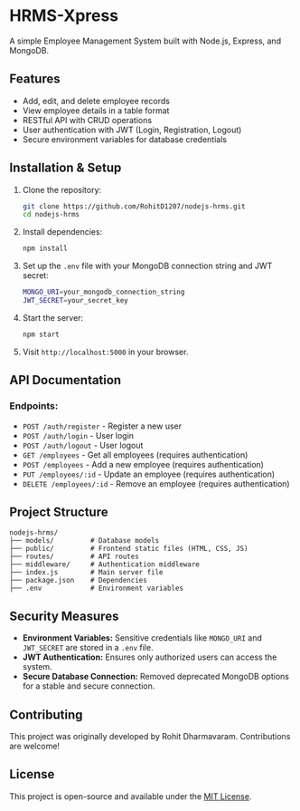 # HRMS-Xpress

A simple Employee Management System built with Node.js, Express, and MongoDB.

## Features
- Add, edit, and delete employee records
- View employee details in a table format
- RESTful API with CRUD operations
- User authentication with JWT (Login, Registration, Logout)
- Secure environment variables for database credentials

## Installation & Setup

1. Clone the repository:
   ```sh
   git clone https://github.com/RohitD1207/nodejs-hrms.git
   cd nodejs-hrms
   ```
2. Install dependencies:
   ```sh
   npm install
   ```
3. Set up the `.env` file with your MongoDB connection string and JWT secret:
   ```sh
   MONGO_URI=your_mongodb_connection_string
   JWT_SECRET=your_secret_key
   ```
4. Start the server:
   ```sh
   npm start
   ```
5. Visit `http://localhost:5000` in your browser.

## API Documentation

### Endpoints:
- `POST /auth/register` - Register a new user
- `POST /auth/login` - User login
- `POST /auth/logout` - User logout
- `GET /employees` - Get all employees (requires authentication)
- `POST /employees` - Add a new employee (requires authentication)
- `PUT /employees/:id` - Update an employee (requires authentication)
- `DELETE /employees/:id` - Remove an employee (requires authentication)

## Project Structure
```
nodejs-hrms/
├── models/         # Database models
├── public/         # Frontend static files (HTML, CSS, JS)
├── routes/         # API routes
├── middleware/     # Authentication middleware
├── index.js        # Main server file
├── package.json    # Dependencies
├── .env            # Environment variables
```

## Security Measures
- **Environment Variables:** Sensitive credentials like `MONGO_URI` and `JWT_SECRET` are stored in a `.env` file.
- **JWT Authentication:** Ensures only authorized users can access the system.
- **Secure Database Connection:** Removed deprecated MongoDB options for a stable and secure connection.

## Contributing
This project was originally developed by Rohit Dharmavaram. Contributions are welcome!

## License
This project is open-source and available under the [MIT License](LICENSE).

